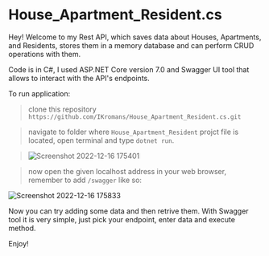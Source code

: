 # House_Apartment_Resident.cs

Hey! Welcome to my Rest API, which saves data about Houses, Apartments, and Residents, stores them in a memory database and can perform CRUD operations with them.

Code is in C#, I used ASP.NET Core version 7.0 and Swagger UI tool that allows to interact with the API's endpoints.

To run application:

> clone this repository `https://github.com/IKromans/House_Apartment_Resident.cs.git`

> navigate to folder where `House_Apartment_Resident` projct file is located, open terminal and type `dotnet run`.

> ![Screenshot 2022-12-16 175401](https://user-images.githubusercontent.com/66387211/208137659-7781ca96-0929-4094-a918-63f947af78b2.jpg)

> now open the given localhost address in your web browser, remember to add `/swagger` like so:

![Screenshot 2022-12-16 175833](https://user-images.githubusercontent.com/66387211/208138737-8d025f4a-45f7-49bc-aa17-fa57c4416bea.jpg)

Now you can try adding some data and then retrive them. With Swagger tool it is very simple, just pick your endpoint, enter data and execute method.

Enjoy!
